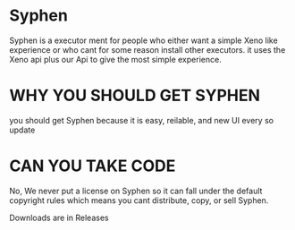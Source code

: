 # Syphen
Syphen is a executor ment for people who either want a simple Xeno like experience or who cant for some reason install other executors.
it uses the Xeno api plus our Api to give the most simple experience.


# WHY YOU SHOULD GET SYPHEN
you should get Syphen because it is easy, reilable, and new UI every so update


# CAN YOU TAKE CODE
No, We never put a license on Syphen so it can fall under the default copyright rules
which means you cant distribute, copy, or sell Syphen.

Downloads are in Releases
